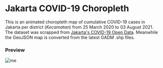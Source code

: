 # Jakarta COVID-19 Choropleth

This is an animated choropleth map of cumulative COVID-19 cases in Jakarta per district (_Kecamatan_) from 25 March 2020 to 03 August 2021. The dataset was scrapped from [Jakarta's COVID-19 Open Data](https://riwayat-file-covid-19-dki-jakarta-jakartagis.hub.arcgis.com/). Meanwhile the GeoJSON map is converted from the latest GADM .shp files.

### Preview

![me](https://github.com/ardhiarsala/JakartaCOVID19Choropleth/blob/main/preview.gif)

